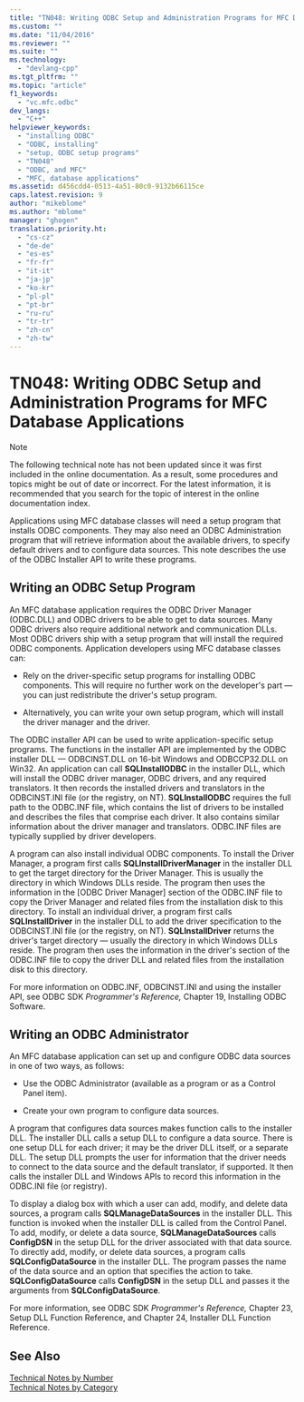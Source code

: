 ```yaml
---
title: "TN048: Writing ODBC Setup and Administration Programs for MFC Database Applications | Microsoft Docs"
ms.custom: ""
ms.date: "11/04/2016"
ms.reviewer: ""
ms.suite: ""
ms.technology: 
  - "devlang-cpp"
ms.tgt_pltfrm: ""
ms.topic: "article"
f1_keywords: 
  - "vc.mfc.odbc"
dev_langs: 
  - "C++"
helpviewer_keywords: 
  - "installing ODBC"
  - "ODBC, installing"
  - "setup, ODBC setup programs"
  - "TN048"
  - "ODBC, and MFC"
  - "MFC, database applications"
ms.assetid: d456cdd4-0513-4a51-80c0-9132b66115ce
caps.latest.revision: 9
author: "mikeblome"
ms.author: "mblome"
manager: "ghogen"
translation.priority.ht: 
  - "cs-cz"
  - "de-de"
  - "es-es"
  - "fr-fr"
  - "it-it"
  - "ja-jp"
  - "ko-kr"
  - "pl-pl"
  - "pt-br"
  - "ru-ru"
  - "tr-tr"
  - "zh-cn"
  - "zh-tw"
---
```

# TN048: Writing ODBC Setup and Administration Programs for MFC Database Applications
> [!NOTE]
>  The following technical note has not been updated since it was first included in the online documentation. As a result, some procedures and topics might be out of date or incorrect. For the latest information, it is recommended that you search for the topic of interest in the online documentation index.  
  
 Applications using MFC database classes will need a setup program that installs ODBC components. They may also need an ODBC Administration program that will retrieve information about the available drivers, to specify default drivers and to configure data sources. This note describes the use of the ODBC Installer API to write these programs.  
  
##  <a name="_mfcnotes_writing_an_odbc_setup_program"></a> Writing an ODBC Setup Program  
 An MFC database application requires the ODBC Driver Manager (ODBC.DLL) and ODBC drivers to be able to get to data sources. Many ODBC drivers also require additional network and communication DLLs. Most ODBC drivers ship with a setup program that will install the required ODBC components. Application developers using MFC database classes can:  
  
-   Rely on the driver-specific setup programs for installing ODBC components. This will require no further work on the developer's part — you can just redistribute the driver's setup program.  
  
-   Alternatively, you can write your own setup program, which will install the driver manager and the driver.  
  
 The ODBC installer API can be used to write application-specific setup programs. The functions in the installer API are implemented by the ODBC installer DLL — ODBCINST.DLL on 16-bit Windows and ODBCCP32.DLL on Win32. An application can call **SQLInstallODBC** in the installer DLL, which will install the ODBC driver manager, ODBC drivers, and any required translators. It then records the installed drivers and translators in the ODBCINST.INI file (or the registry, on NT). **SQLInstallODBC** requires the full path to the ODBC.INF file, which contains the list of drivers to be installed and describes the files that comprise each driver. It also contains similar information about the driver manager and translators. ODBC.INF files are typically supplied by driver developers.  
  
 A program can also install individual ODBC components. To install the Driver Manager, a program first calls **SQLInstallDriverManager** in the installer DLL to get the target directory for the Driver Manager. This is usually the directory in which Windows DLLs reside. The program then uses the information in the [ODBC Driver Manager] section of the ODBC.INF file to copy the Driver Manager and related files from the installation disk to this directory. To install an individual driver, a program first calls **SQLInstallDriver** in the installer DLL to add the driver specification to the ODBCINST.INI file (or the registry, on NT). **SQLInstallDriver** returns the driver's target directory — usually the directory in which Windows DLLs reside. The program then uses the information in the driver's section of the ODBC.INF file to copy the driver DLL and related files from the installation disk to this directory.  
  
 For more information on ODBC.INF, ODBCINST.INI and using the installer API, see ODBC SDK *Programmer's Reference,* Chapter 19, Installing ODBC Software.  
  
##  <a name="_mfcnotes_writing_an_odbc_administrator"></a> Writing an ODBC Administrator  
 An MFC database application can set up and configure ODBC data sources in one of two ways, as follows:  
  
-   Use the ODBC Administrator (available as a program or as a Control Panel item).  
  
-   Create your own program to configure data sources.  
  
 A program that configures data sources makes function calls to the installer DLL. The installer DLL calls a setup DLL to configure a data source. There is one setup DLL for each driver; it may be the driver DLL itself, or a separate DLL. The setup DLL prompts the user for information that the driver needs to connect to the data source and the default translator, if supported. It then calls the installer DLL and Windows APIs to record this information in the ODBC.INI file (or registry).  
  
 To display a dialog box with which a user can add, modify, and delete data sources, a program calls **SQLManageDataSources** in the installer DLL. This function is invoked when the installer DLL is called from the Control Panel. To add, modify, or delete a data source, **SQLManageDataSources** calls **ConfigDSN** in the setup DLL for the driver associated with that data source. To directly add, modify, or delete data sources, a program calls **SQLConfigDataSource** in the installer DLL. The program passes the name of the data source and an option that specifies the action to take. **SQLConfigDataSource** calls **ConfigDSN** in the setup DLL and passes it the arguments from **SQLConfigDataSource**.  
  
 For more information, see ODBC SDK *Programmer's Reference,* Chapter 23, Setup DLL Function Reference, and Chapter 24, Installer DLL Function Reference.  
  
## See Also  
 [Technical Notes by Number](../mfc/technical-notes-by-number.md)   
 [Technical Notes by Category](../mfc/technical-notes-by-category.md)

